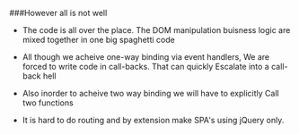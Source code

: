###However all is not well 


* The code is all over the place. The DOM manipulation buisness logic are mixed together in one big spaghetti code

* All though we acheive one-way binding via event handlers, We are forced to write code in call-backs. That can quickly 
  Escalate into a call-back hell

* Also inorder to acheive two way binding we will have to explicitly 
  Call two functions

* It is hard to do routing and by extension make SPA's using jQuery only.
